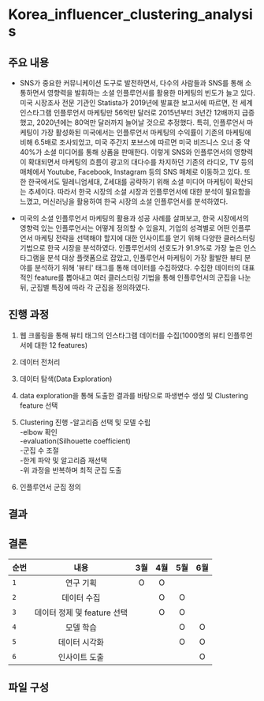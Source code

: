 # Korea_influencer_clustering_analysis  
 
## 주요 내용  

* SNS가 중요한 커뮤니케이션 도구로 발전하면서, 다수의 사람들과 SNS를 통해 소통하면서 영향력을 발휘하는 소셜 인플루언서를 활용한 마케팅의 빈도가 늘고 있다. 미국 시장조사 전문 기관인 Statista가 2019년에 발표한 보고서에 따르면, 전 세계 인스타그램 인플루언서 마케팅만 56억만 달러로 2015년부터 3년간 12배까지 급증했고, 2020년에는 80억만 달러까지 늘어날 것으로 추정했다. 특히, 인플루언서 마케팅이 가장 활성화된 미국에서는 인플루언서 마케팅의 수익률이 기존의 마케팅에 비해 6.5배로 조사되었고, 미국 주간지 포브스에 따르면 미국 비즈니스 오너 중 약 40%가 소셜 미디어를 통해 상품을 판매한다. 이렇게 SNS와 인플루언서의 영향력이 확대되면서 마케팅의 흐름이 광고의 대다수를 차지하던 기존의 라디오, TV 등의 매체에서 Youtube, Facebook, Instagram 등의 SNS 매체로 이동하고 있다. 또한 한국에서도 밀레니엄세대, Z세대를 공략하기 위해 소셜 미디어 마케팅이 확산되는 추세이다. 따라서 한국 시장의	소셜 시장과 인플루언서에 대한 분석이 필요함을 느꼈고, 머신러닝을 활용하여 한국 시장의 소셜 인플루언서를 분석하였다.  

* 미국의 소셜 인플루언서 마케팅의 활용과 성공 사례를 살펴보고, 한국 시장에서의 영향력 있는 인플루언서는 어떻게 정의할 수 있을지, 기업의 성격별로 어떤 인플루언서 마케팅 전략을 선택해야 할지에 대한 인사이트를 얻기 위해 다양한 클러스터링 기법으로 한국 시장을 분석하였다. 인플루언서의 선호도가 91.9%로 가장 높은 인스타그램을 분석 대상 플랫폼으로 잡았고, 인플루언서 마케팅이 가장 활발한 뷰티 분야를 분석하기 위해 '뷰티' 태그를 통해 데이터를 수집하였다. 수집한 데이터의 대표적인 feature를 뽑아내고 여러 클러스터링 기법을 통해 인플루언서의 군집을 나눈 뒤, 군집별 특징에 따라 각 군집을 정의하였다.  

## 진행 과정  
1. 웹 크롤링을 통해 뷰티 태그의 인스타그램 데이터를 수집(1000명의 뷰티 인플루언서에 대한 12 features) 

2. 데이터 전처리
2. 데이터 탐색(Data Exploration)
3. data exploration을 통해 도출한 결과를 바탕으로 파생변수 생성 및 Clustering feature 선택
4. Clustering 진행
-알고리즘 선택 및 모델 수립  
-elbow 확인  
-evaluation(Silhouette coefficient)  
-군집 수 조절  
-한계 파악 및 알고리즘 재선택  
-위 과정을 반복하며 최적 군집 도출  
5. 인플루언서 군집 정의  

## 결과


  
## 결론
| 순번 | 내용 | 3월 | 4월 | 5월 | 6월 |
|---|:---:|:---:|:---:|:---:|:---:|
| `1` | 연구 기획 | O | O | | |
| `2` | 데이터 수집 |  | O | O | |
| `3` | 데이터 정제 및 feature 선택 | | O | O | |
| `4` | 모델 학습 |  | | O | O |
| `5` | 데이터 시각화| | | O | O |
| `6` | 인사이트 도출| | | | O |

## 파일 구성

